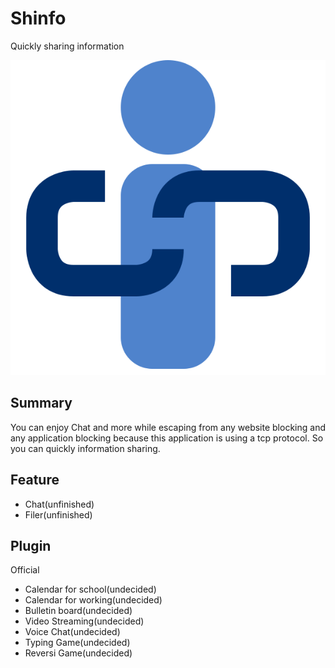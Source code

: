 # Shinfo

Quickly sharing information

![application-icon](https://github.com/Kimu1109/Shinfo/blob/master/Shinfo.svg?raw=true)

## Summary

You can enjoy Chat and more while escaping from any website blocking and any application blocking because this application is using a tcp protocol.
So you can quickly information sharing.

## Feature

- Chat(unfinished)
- Filer(unfinished)

## Plugin

Official

- Calendar for school(undecided)
- Calendar for working(undecided)
- Bulletin board(undecided)
- Video Streaming(undecided)
- Voice Chat(undecided)
- Typing Game(undecided)
- Reversi Game(undecided)
